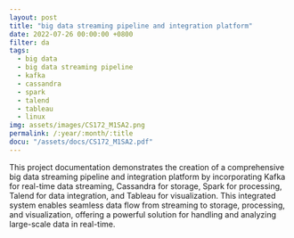 ```yaml
---
layout: post
title: "big data streaming pipeline and integration platform"
date: 2022-07-26 00:00:00 +0800
filter: da
tags:
  - big data
  - big data streaming pipeline
  - kafka
  - cassandra
  - spark
  - talend
  - tableau
  - linux
img: assets/images/CS172_M1SA2.png
permalink: /:year/:month/:title
docu: "/assets/docs/CS172_M1SA2.pdf"
---
```

This project documentation demonstrates the  creation of a comprehensive big data streaming pipeline and integration platform by incorporating Kafka for real-time data streaming, Cassandra for storage, Spark for processing, Talend for data integration, and Tableau for visualization. This integrated system enables seamless data flow from streaming to storage, processing, and visualization, offering a powerful solution for handling and analyzing large-scale data in real-time.